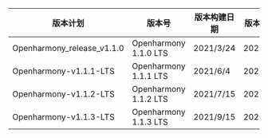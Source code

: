 | 版本计划                   | 版本号                | 版本构建日期 | 版本转测试 | 版本测试完成 |
| -------------------------- | --------------------- | ------------ | ---------- | ------------ |
| Openharmony_release_v1.1.0 | Openharmony 1.1.0 LTS | 2021/3/24    | 2021/3/24  | 2021/3/31    |
| Openharmony-v1.1.1-LTS     | Openharmony 1.1.1 LTS | 2021/6/4     | 2021/6/4   | 2021/6/18    |
| Openharmony-v1.1.2-LTS     | Openharmony 1.1.2 LTS | 2021/7/15    | 2021/7/15  | 2021/7/31    |
| Openharmony-v1.1.3-LTS     | Openharmony 1.1.3 LTS | 2021/9/15    | 2021/9/15  | 2021/9/30    |